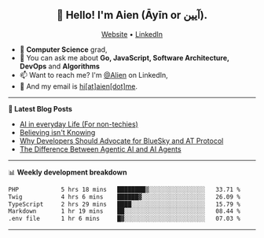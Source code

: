 <h2 align="center">👋 Hello! I'm Aien (Āyīn or آیین).</h2>
<p align="center">
  <a href="https://www.aien.me">Website</a> •
  <a href="https://www.linkedin.com/in/aiensaidi/">LinkedIn</a>
</p>


- 🌱 **Computer Science** grad,
- 💬 You can ask me about **Go, JavaScript, Software Architecture, DevOps** and **Algorithms**
- 📫 Want to reach me? I'm [@Alien](https://www.linkedin.com/in/aiensaidi/) on LinkedIn,
- 📧 And my email is [hi[at]aien[dot]me](mailto:hi@aien.me).

-------

**📝 Latest Blog Posts**

<!-- BLOG-POST-LIST:START -->
- [AI in everyday Life (For non-techies)](https://aien.me/ai-in-everyday-life-for-non-techies/)
- [Believing isn't Knowing](https://aien.me/believing-isnt-knowing/)
- [Why Developers Should Advocate for BlueSky and AT Protocol](https://aien.me/why-developers-should-advocate-for-bluesky-and-at-protocol/)
- [The Difference Between Agentic AI and AI Agents](https://aien.me/the-difference-between-agentic-ai-and-ai-agents/)
<!-- BLOG-POST-LIST:END -->

-------

📊 **Weekly development breakdown**
<!--START_SECTION:waka-->

```txt
PHP            5 hrs 18 mins   ████████▒░░░░░░░░░░░░░░░░   33.71 %
Twig           4 hrs 6 mins    ██████▓░░░░░░░░░░░░░░░░░░   26.09 %
TypeScript     2 hrs 29 mins   ████░░░░░░░░░░░░░░░░░░░░░   15.79 %
Markdown       1 hr 19 mins    ██░░░░░░░░░░░░░░░░░░░░░░░   08.44 %
.env file      1 hr 6 mins     █▓░░░░░░░░░░░░░░░░░░░░░░░   07.03 %
```

<!--END_SECTION:waka-->

-------
